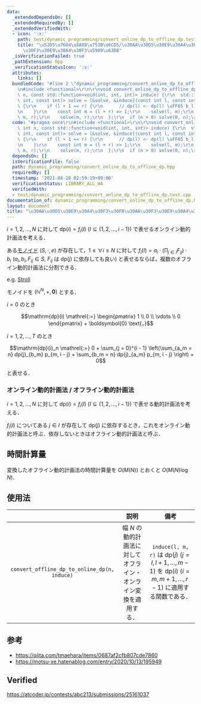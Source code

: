 ```yaml
---
data:
  _extendedDependsOn: []
  _extendedRequiredBy: []
  _extendedVerifiedWith:
  - icon: ':x:'
    path: test/dynamic_programming/convert_online_dp_to_offline_dp.test.cpp
    title: "\u52D5\u7684\u8A08\u753B\u6CD5/\u30AA\u30D5\u30E9\u30A4\u30F3\u30FB\u30AA\
      \u30F3\u30E9\u30A4\u30F3\u5909\u63DB"
  _isVerificationFailed: true
  _pathExtension: hpp
  _verificationStatusIcon: ':x:'
  attributes:
    links: []
  bundledCode: "#line 2 \"dynamic_programming/convert_online_dp_to_offline_dp.hpp\"\
    \n#include <functional>\r\n\r\nvoid convert_online_dp_to_offline_dp(const int\
    \ n, const std::function<void(int, int, int)> induce) {\r\n  std::function<void(const\
    \ int, const int)> solve = [&solve, &induce](const int l, const int r) -> void\
    \ {\r\n    if (l + 1 == r) {\r\n      // dp(l) <- dp(l) \uFF65 b_l.\r\n      return;\r\
    \n    }\r\n    const int m = (l + r) >> 1;\r\n    solve(l, m);\r\n    induce(l,\
    \ m, r);\r\n    solve(m, r);\r\n  };\r\n  if (n > 0) solve(0, n);\r\n}\r\n"
  code: "#pragma once\r\n#include <functional>\r\n\r\nvoid convert_online_dp_to_offline_dp(const\
    \ int n, const std::function<void(int, int, int)> induce) {\r\n  std::function<void(const\
    \ int, const int)> solve = [&solve, &induce](const int l, const int r) -> void\
    \ {\r\n    if (l + 1 == r) {\r\n      // dp(l) <- dp(l) \uFF65 b_l.\r\n      return;\r\
    \n    }\r\n    const int m = (l + r) >> 1;\r\n    solve(l, m);\r\n    induce(l,\
    \ m, r);\r\n    solve(m, r);\r\n  };\r\n  if (n > 0) solve(0, n);\r\n}\r\n"
  dependsOn: []
  isVerificationFile: false
  path: dynamic_programming/convert_online_dp_to_offline_dp.hpp
  requiredBy: []
  timestamp: '2021-08-28 02:59:19+09:00'
  verificationStatus: LIBRARY_ALL_WA
  verifiedWith:
  - test/dynamic_programming/convert_online_dp_to_offline_dp.test.cpp
documentation_of: dynamic_programming/convert_online_dp_to_offline_dp.hpp
layout: document
title: "\u30AA\u30D5\u30E9\u30A4\u30F3\u30FB\u30AA\u30F3\u30E9\u30A4\u30F3\u5909\u63DB"
---
```


$i = 1, 2, \ldots, N$ に対して $\mathrm{dp}(i) = f_i(I) \ (I \subseteq \lbrace 1, 2, \ldots, i - 1 \rbrace)$ で表せるオンライン動的計画法を考える．

ある[モノイド](../../.verify-helper/docs/static/algebraic_structure.md) $(S, \cdot, e)$ が存在して，$1 \leq \forall i \leq N$ に対して $f_i(I) = a_i \cdot (\prod_{j \in I} F_{ij}) \cdot b_i \ (a_i, b_i, F_{ij} \in S,\ F_{ij} \text{ は } \mathrm{dp}(j) \text{ に依存しても良い})$ と表せるならば，複数のオフライン動的計画法に分割できる．

e.g. [Stroll](https://atcoder.jp/contests/abc213/submissions/25161037)

モノイドを $(\mathbb{N}^N, +, \boldsymbol{0})$ とする．

$i = 0$ のとき

$$\mathrm{dp}(i) \mathrel{:=} \begin{pmatrix} 1 \\ 0 \\ \vdots \\ 0 \end{pmatrix} + \boldsymbol{0} \text{，}$$

$i = 1, 2, \ldots, T$ のとき

$$\mathrm{dp}(i)_n \mathrel{:=} 0 + \sum_{j = 0}^{i - 1} \left(\sum_{a_m = n} dp(j)_{b_m} p_{m, i - j} + \sum_{b_m = n} dp(j)_{a_m} p_{m, i - j} \right) + 0$$

と表せる．


### オンライン動的計画法 / オフライン動的計画法

$i = 1, 2, \ldots, N$ に対して $\mathrm{dp}(i) = f_i(I) \ (I \subseteq \lbrace 1, 2, \ldots, i - 1 \rbrace)$ で表せる動的計画法を考える．

$f_i(I)$ についてある $j \in I$ が存在して $\mathrm{dp}(j)$ に依存するとき，これをオンライン動的計画法と呼ぶ．依存しないときはオフライン動的計画法と呼ぶ．


## 時間計算量

変換したオフライン動的計画法の時間計算量を $O(M(N))$ とおくと $O(M(N)\log{N})$．


## 使用法

||説明|備考|
|:--:|:--:|:--:|
|`convert_offline_dp_to_online_dp(n, induce)`|幅 $N$ の動的計画法に対してオフライン・オンライン変換を適用する．|`induce(l, m, r)` は $\mathrm{dp}(j) \ (j = l, l + 1, \ldots, m - 1)$ を $\mathrm{dp}(i) \ (i = m, m + 1, \ldots, r - 1)$ に適用する関数である．|


## 参考

- https://qiita.com/tmaehara/items/0687af2cfb807cde7860
- https://motsu-xe.hatenablog.com/entry/2020/10/13/195949


## Verified

https://atcoder.jp/contests/abc213/submissions/25161037
